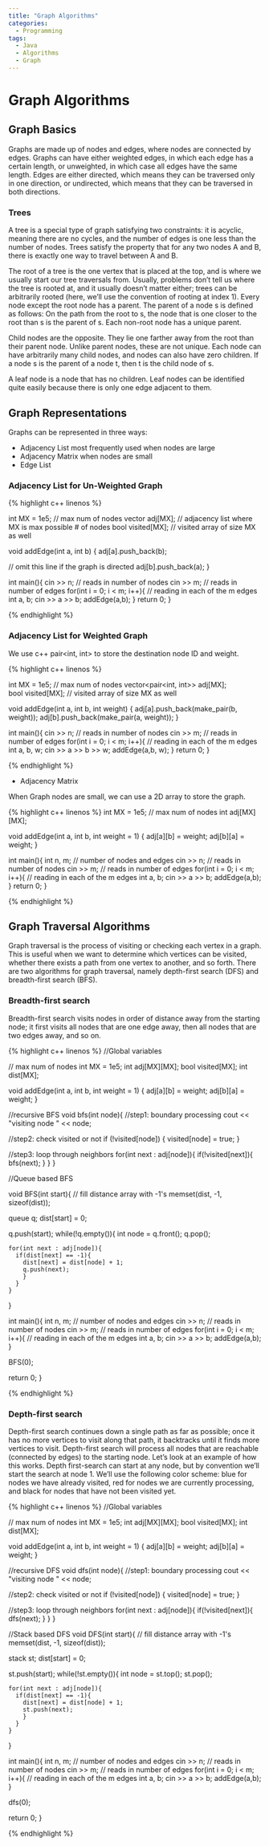 ```yaml
---
title: "Graph Algorithms"
categories:
  - Programming
tags:
  - Java
  - Algorithms
  - Graph
---
```


# Graph Algorithms

##  Graph Basics
Graphs are made up of nodes and edges, where nodes are connected by edges. Graphs
can have either weighted edges, in which each edge has a certain length, or unweighted, in
which case all edges have the same length. Edges are either directed, which means they can
be traversed only in one direction, or undirected, which means that they can be traversed
in both directions.    

### Trees
A tree is a special type of graph satisfying two constraints: it is acyclic, meaning there
are no cycles, and the number of edges is one less than the number of nodes. Trees satisfy
the property that for any two nodes A and B, there is exactly one way to travel between A
and B.  

The root of a tree is the one vertex that is placed at the top, and is where we usually
start our tree traversals from. Usually, problems don’t tell us where the tree is rooted at, and
it usually doesn’t matter either; trees can be arbitrarily rooted (here, we’ll use the convention
of rooting at index 1).
Every node except the root node has a parent. The parent of a node s is defined as
follows: On the path from the root to s, the node that is one closer to the root than s is the
parent of s. Each non-root node has a unique parent.  

Child nodes are the opposite. They lie one farther away from the root than their parent
node. Unlike parent nodes, these are not unique. Each node can have arbitrarily many child
nodes, and nodes can also have zero children. If a node s is the parent of a node t, then t is
the child node of s.  

A leaf node is a node that has no children. Leaf nodes can be identified quite easily
because there is only one edge adjacent to them.


## Graph Representations

Graphs can be represented in three ways:  

* Adjacency List most frequently used when nodes are large
* Adjacency Matrix when nodes are small
* Edge List

### Adjacency List for Un-Weighted Graph

{% highlight c++ linenos %}

int MX = 1e5; // max num of nodes
vector<int> adj[MX]; // adjacency list where MX is max possible # of nodes
bool visited[MX]; // visited array of size MX as well  

void addEdge(int a, int b) {
  adj[a].push_back(b);

  // omit this line if the graph is directed
  adj[b].push_back(a);
}

int main(){
  cin >> n; // reads in number of nodes
  cin >> m; // reads in number of edges
  for(int i = 0; i < m; i++){ // reading in each of the m edges
    int a, b;
    cin >> a >> b;
    addEdge(a,b);
  }
  return 0;
}

{% endhighlight %}


### Adjacency List for Weighted Graph
We use c++ pair<int, int> to store the destination node ID and weight.

{% highlight c++ linenos %}

int MX = 1e5; // max num of nodes
vector<pair<int, int>> adj[MX];  
bool visited[MX]; // visited array of size MX as well  

void addEdge(int a, int b, int weight) {
  adj[a].push_back(make_pair(b, weight));
  adj[b].push_back(make_pair(a, weight));
}

int main(){
  cin >> n; // reads in number of nodes
  cin >> m; // reads in number of edges
  for(int i = 0; i < m; i++){ // reading in each of the m edges
    int a, b, w;
    cin >> a >> b >> w;
    addEdge(a,b, w);
  }
  return 0;
}

{% endhighlight %}


* Adjacency Matrix

When Graph nodes are small, we can use a 2D array to store the graph.

{% highlight c++ linenos %}
int MX = 1e5; // max num of nodes
int adj[MX][MX];

void addEdge(int a, int b, int weight = 1) {
  adj[a][b] = weight;
  adj[b][a] = weight;
}

int main(){
  int n, m; // number of nodes and edges
  cin >> n; // reads in number of nodes
  cin >> m; // reads in number of edges
  for(int i = 0; i < m; i++){ // reading in each of the m edges
    int a, b;
    cin >> a >> b;
    addEdge(a,b);
  }
  return 0;
}

{% endhighlight %}


## Graph Traversal Algorithms

Graph traversal is the process of visiting or checking each vertex in a graph. This is useful
when we want to determine which vertices can be visited, whether there exists a path from
one vertex to another, and so forth. There are two algorithms for graph traversal, namely
depth-first search (DFS) and breadth-first search (BFS).

###  Breadth-first search
Breadth-first search visits nodes in order of distance away from the starting node; it first
visits all nodes that are one edge away, then all nodes that are two edges away, and so on.


{% highlight c++ linenos %}
//Global variables

 // max num of nodes
int MX = 1e5;
int adj[MX][MX];
bool visited[MX];
int dist[MX];


void addEdge(int a, int b, int weight = 1) {
  adj[a][b] = weight;
  adj[b][a] = weight;
}

//recursive BFS
void bfs(int node){
  //step1: boundary processing
  cout << "visiting node " << node;

  //step2: check visited or not
  if (!visited[node]) {
    visited[node] = true;
  }

  //step3: loop through neighbors
  for(int next : adj[node]){
    if(!visited[next]){
      bfs(next);
    }
  }
}

//Queue based BFS

void BFS(int start){
  // fill distance array with -1's
  memset(dist, -1, sizeof(dist));

  queue<int> q;
  dist[start] = 0;

  q.push(start);
  while(!q.empty()){
    int node = q.front();
    q.pop();

    for(int next : adj[node]){
      if(dist[next] == -1){
        dist[next] = dist[node] + 1;
        q.push(next);
        }
      }
    }
}


int main(){
  int n, m; // number of nodes and edges
  cin >> n; // reads in number of nodes
  cin >> m; // reads in number of edges
  for(int i = 0; i < m; i++){ // reading in each of the m edges
    int a, b;
    cin >> a >> b;
    addEdge(a,b);
  }

  BFS(0);

  return 0;
}

{% endhighlight %}


### Depth-first search

Depth-first search continues down a single path as far as possible; once it has no more
vertices to visit along that path, it backtracks until it finds more vertices to visit. Depth-first
search will process all nodes that are reachable (connected by edges) to the starting node.
Let’s look at an example of how this works. Depth first-search can start at any node, but by
convention we’ll start the search at node 1. We’ll use the following color scheme: blue for
nodes we have already visited, red for nodes we are currently processing, and black for nodes
that have not been visited yet.


{% highlight c++ linenos %}
//Global variables

 // max num of nodes
int MX = 1e5;
int adj[MX][MX];
bool visited[MX];
int dist[MX];


void addEdge(int a, int b, int weight = 1) {
  adj[a][b] = weight;
  adj[b][a] = weight;
}

//recursive DFS
void dfs(int node){
  //step1: boundary processing
  cout << "visiting node " << node;
  
  //step2: check visited or not
  if (!visited[node]) {
    visited[node] = true;
  }

  //step3: loop through neighbors
  for(int next : adj[node]){
    if(!visited[next]){
      dfs(next);
    }
  }
}

//Stack based DFS
void DFS(int start){
  // fill distance array with -1's
  memset(dist, -1, sizeof(dist));

  stack<int> st;
  dist[start] = 0;

  st.push(start);
  while(!st.empty()){
    int node = st.top();
    st.pop();

    for(int next : adj[node]){
      if(dist[next] == -1){
        dist[next] = dist[node] + 1;
        st.push(next);
        }
      }
    }
}

int main(){
  int n, m; // number of nodes and edges
  cin >> n; // reads in number of nodes
  cin >> m; // reads in number of edges
  for(int i = 0; i < m; i++){ // reading in each of the m edges
    int a, b;
    cin >> a >> b;
    addEdge(a,b);
  }

  dfs(0);

  return 0;
}

{% endhighlight %}

